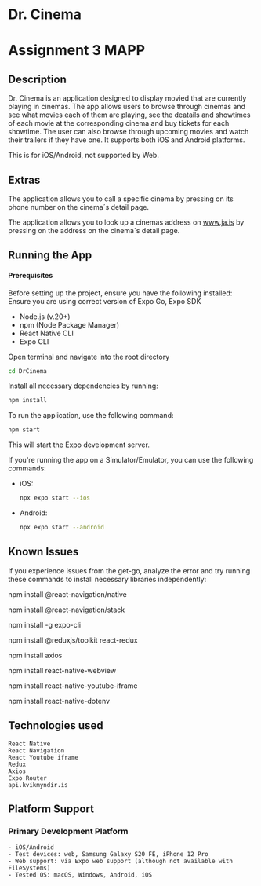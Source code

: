 # Dr. Cinema
# Assignment 3 MAPP

## Description

Dr. Cinema is an application designed to display movied that are currently playing in cinemas.
The app allows users to browse through cinemas and see what movies each of them are playing, see the deatails and showtimes of each movie at the corresponding cinema and buy tickets for each showtime. The user can also browse through upcoming movies and watch their trailers if they have one.
It supports both iOS and Android platforms.

This is for iOS/Android, not supported by Web.

## Extras

The application allows you to call a specific cinema by pressing on its phone number on the cinema´s detail page.

The application allows you to look up a cinemas address on www.ja.is by pressing on the address on the cinema´s detail page.

## Running the App

#### Prerequisites

Before setting up the project, ensure you have the following installed:
Ensure you are using correct version of Expo Go, Expo SDK

- Node.js (v.20+)
- npm (Node Package Manager)
- React Native CLI
- Expo CLI

Open terminal and navigate into the root directory

```bash
cd DrCinema
```

Install all necessary dependencies by running:

```bash
npm install
```

To run the application, use the following command:

```bash
npm start 
```

This will start the Expo development server.


If you're running the app on a Simulator/Emulator, you can use the following commands:
    
- iOS: 
    ```bash
    npx expo start --ios
    ```
- Android: 
    ```bash
    npx expo start --android
    ```

## Known Issues

If you experience issues from the get-go, analyze the error and try running these commands to install necessary libraries independently:

npm install @react-navigation/native

npm install @react-navigation/stack

npm install -g expo-cli

npm install @reduxjs/toolkit react-redux

npm install axios

npm install react-native-webview

npm install react-native-youtube-iframe

npm install react-native-dotenv


## Technologies used

    React Native
    React Navigation
    React Youtube iframe
    Redux
    Axios
    Expo Router
    api.kvikmyndir.is

## Platform Support

### Primary Development Platform
    - iOS/Android
    - Test devices: web, Samsung Galaxy S20 FE, iPhone 12 Pro
    - Web support: via Expo web support (although not available with FileSystems)
    - Tested OS: macOS, Windows, Android, iOS
